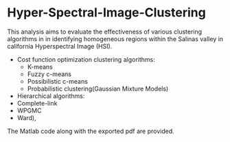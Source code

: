 # Hyper-Spectral-Image-Clustering

This analysis aims to evaluate the effectiveness of various clustering algorithms in in identifying homogeneous regions within the Salinas valley in california Hyperspectral Image (HSI).

- Cost function optimization clustering algorithms:
  - K-means
  - Fuzzy c-means
  - Possibilistic c-means
  - Probabilistic clustering(Gaussian Mixture Models)
 - Hierarchical algorithms:
  - Complete-link
  - WPGMC
  - Ward),

The Matlab code along with the exported pdf are provided. 

